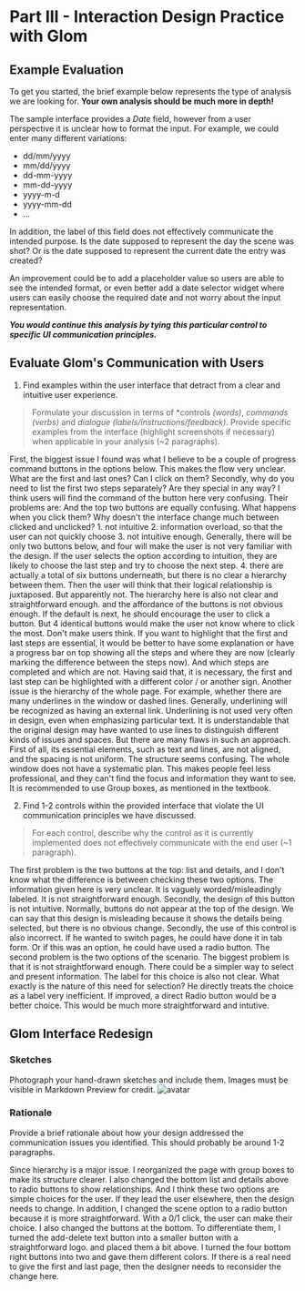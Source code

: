 # Part III - Interaction Design Practice with Glom

## Example Evaluation

To get you started, the brief example below represents the type of analysis we are looking for. **Your own analysis should be much more in depth!**

The sample interface provides a _Date_ field, however from a user perspective it is unclear how to format the input. For example, we could enter many different variations:

- dd/mm/yyyy
- mm/dd/yyyy
- dd-mm-yyyy
- mm-dd-yyyy
- yyyy-m-d
- yyyy-mm-dd
- ...

In addition, the label of this field does not effectively communicate the intended purpose. Is the date supposed to represent the day the scene was shot? Or is the date supposed to represent the current date the entry was created?

An improvement could be to add a placeholder value so users are able to see the intended format, or even better add a date selector widget where users can easily choose the required date and not worry about the input representation.

**_You would continue this analysis by tying this particular control to specific UI communication principles._**

## Evaluate Glom's Communication with Users

1. Find examples within the user interface that detract from a clear and intuitive user experience.

> Formulate your discussion in terms of *controls *(words)*, *commands (verbs)* and *dialogue (labels/instructions/feedback)*.
> Provide specific examples from the interface (highlight screenshots if necessary) when applicable in your analysis (~2 paragraphs).

First, the biggest issue I found was what I believe to be a couple of progress command buttons in the options below. This makes the flow very unclear. What are the first and last ones? Can I click on them? Secondly, why do you need to list the first two steps separately? Are they special in any way? I think users will find the command of the button here very confusing. Their problems are: And the top two buttons are equally confusing. What happens when you click them? Why doesn't the interface change much between clicked and unclicked? 1. not intuitive 2. information overload, so that the user can not quickly choose 3. not intuitive enough. Generally, there will be only two buttons below, and four will make the user is not very familiar with the design. If the user selects the option according to intuition, they are likely to choose the last step and try to choose the next step. 4. there are actually a total of six buttons underneath, but there is no clear a hierarchy between them. Then the user will think that their logical relationship is juxtaposed. But apparently not. The hierarchy here is also not clear and straightforward enough.  and the affordance of the buttons is not obvious enough. If the default is next, he should encourage the user to click a button. But 4 identical buttons would make the user not know where to click the most. Don't make users think. If you want to highlight that the first and last steps are essential, it would be better to have some explanation or have a progress bar on top showing all the steps and where they are now (clearly marking the difference between the steps now). And which steps are completed and which are not. Having said that, it is necessary, the first and last step can be highlighted with a different color / or another sign.
Another issue is the hierarchy of the whole page. For example, whether there are many underlines in the window or dashed lines. Generally, underlining will be recognized as having an external link. Underlining is not used very often in design, even when emphasizing particular text. It is understandable that the original design may have wanted to use lines to distinguish different kinds of issues and spaces. But there are many flaws in such an approach. First of all, its essential elements, such as text and lines, are not aligned, and the spacing is not uniform. The structure seems confusing. The whole window does not have a systematic plan. This makes people feel less professional, and they can't find the focus and information they want to see. It is recommended to use Group boxes, as mentioned in the textbook.



2. Find 1-2 controls within the provided interface that violate the UI communication principles we have discussed.

> For each control, describe why the control as it is currently implemented does not effectively communicate with the end user (~1 paragraph).

The first problem is the two buttons at the top: list and details, and I don't know what the difference is between checking these two options. The information given here is very unclear. It is vaguely worded/misleadingly labeled. It is not straightforward enough. Secondly, the design of this button is not intuitive. Normally, buttons do not appear at the top of the design. We can say that this design is misleading because it shows the details being selected, but there is no obvious change. Secondly, the use of this control is also incorrect. If he wanted to switch pages, he could have done it in tab form. Or if this was an option, he could have used a radio button.
The second problem is the two options of the scenario. The biggest problem is that it is not straightforward enough. There could be a simpler way to select and present information. The label for this choice is also not clear. What exactly is the nature of this need for selection? He directly treats the choice as a label very inefficient. If improved, a direct Radio button would be a better choice. This would be much more straightforward and intutive.


## Glom Interface Redesign

### Sketches

Photograph your hand-drawn sketches and include them. Images must be visible in Markdown Preview for credit.
![avatar](/)


### Rationale

Provide a brief rationale about how your design addressed the communication issues you identified. This should probably be around 1-2 paragraphs.

Since hierarchy is a major issue. I reorganized the page with group boxes to make its structure clearer. I also changed the bottom list and details above to radio buttons to show relationships. And I think these two options are simple choices for the user. If they lead the user elsewhere, then the design needs to change. In addition, I changed the scene option to a radio button because it is more straightforward. With a 0/1 click, the user can make their choice. I also changed the buttons at the bottom. To differentiate them, I turned the add-delete text button into a smaller button with a straightforward logo. and placed them a bit above. I turned the four bottom right buttons into two and gave them different colors. If there is a real need to give the first and last page, then the designer needs to reconsider the change here.
